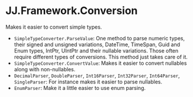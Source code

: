 ﻿# JJ.Framework.Conversion

Makes it easier to convert simple types.

* `SimpleTypeConverter.ParseValue`: One method to parse numeric types, their signed and unsigned variations, DateTime, TimeSpan, Guid and Enum types, IntPtr, UIntPtr and their nullable variations. Those often require different types of conversions. This method just takes care of it.
* `SimpleTypeConverter.ConvertValue`: Makes it easier to convert nullables along with non-nullables.
* `DecimalParser`, `DoubleParser`, `Int16Parser`, `Int32Parser`, `Int64Parser`, `SingleParser`: For instance makes it easier to parse nullables.
* `EnumParser`: Make it a little easier to use enum parsing.